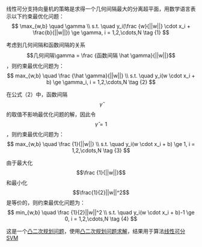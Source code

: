 线性可分支持向量机的策略是求得一个几何间隔最大的分离超平面，用数学语言表示以下约束最优化问题：    
$$
\max_{w,b} \quad \gamma \\
s.t. \quad y_i(\frac {w}{||w||} \cdot x_i + \frac{b}{||w||}) \ge \gamma, i = 1,2,\cdots,N   \tag {1}
$$

考虑到几何间隔和函数间隔的关系$$几何间隔\gamma = \frac {函数间隔 \hat \gamma}{||w||}$$，则约束最优化问题为：  
$$
max_{w,b} \quad \frac {\hat \gamma}{||w||} \\
s.t.  \quad y_i(w \cdot x_i + b) \ge \gamma_i, i = 1,2,\cdots,N   \tag {2}
$$

在公式（2）中，函数间隔$$\hat \gamma$$的取值不影响最优化问题的解，因此令$$\hat \gamma = 1$$，则约束最优化问题为：  
$$
max_{w,b} \quad \frac {1}{||w||} \\
s.t.  \quad y_i(w \cdot x_i + b) \ge 1, i = 1,2,\cdots,N   \tag {3}
$$

由于最大化$$\frac {1}{||w||}$$和最小化$$\frac{1}{2}||w||^2$$是等价的，则约束最优化问题为：  
$$
min_{w,b} \quad \frac {1}{2}||w||^2 \\
s.t.  \quad y_i(w \cdot x_i + b)-1 \ge 0, i = 1,2,\cdots,N   \tag {4}
$$

这是一个[凸二次规划问题](https://windmising.gitbook.io/mathematics-basic-for-ml/gao-deng-shu-xue/convex)，使用[凸二次规划问题求解]()，结果用于算法[线性可分SVM](https://windmising.gitbook.io/lihang-tongjixuexifangfa/svm/2)  